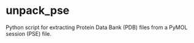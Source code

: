 # unpack_pse
Python script for extracting Protein Data Bank (PDB) files from a PyMOL session (PSE) file.

